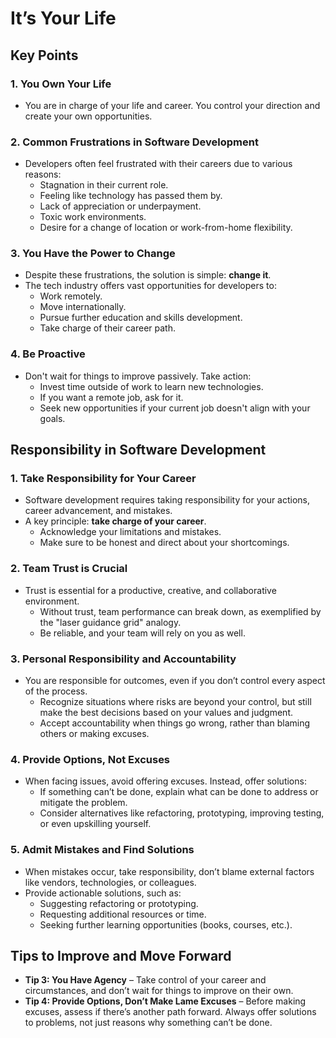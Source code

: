# It’s Your Life

## Key Points

### 1. **You Own Your Life**
- You are in charge of your life and career. You control your direction and create your own opportunities.

### 2. **Common Frustrations in Software Development**
- Developers often feel frustrated with their careers due to various reasons:
  - Stagnation in their current role.
  - Feeling like technology has passed them by.
  - Lack of appreciation or underpayment.
  - Toxic work environments.
  - Desire for a change of location or work-from-home flexibility.

### 3. **You Have the Power to Change**
- Despite these frustrations, the solution is simple: **change it**.
- The tech industry offers vast opportunities for developers to:
  - Work remotely.
  - Move internationally.
  - Pursue further education and skills development.
  - Take charge of their career path.

### 4. **Be Proactive**
- Don't wait for things to improve passively. Take action:
  - Invest time outside of work to learn new technologies.
  - If you want a remote job, ask for it.
  - Seek new opportunities if your current job doesn't align with your goals.

## Responsibility in Software Development

### 1. **Take Responsibility for Your Career**
- Software development requires taking responsibility for your actions, career advancement, and mistakes.
- A key principle: **take charge of your career**.
  - Acknowledge your limitations and mistakes.
  - Make sure to be honest and direct about your shortcomings.

### 2. **Team Trust is Crucial**
- Trust is essential for a productive, creative, and collaborative environment.
  - Without trust, team performance can break down, as exemplified by the "laser guidance grid" analogy.
  - Be reliable, and your team will rely on you as well.

### 3. **Personal Responsibility and Accountability**
- You are responsible for outcomes, even if you don’t control every aspect of the process.
  - Recognize situations where risks are beyond your control, but still make the best decisions based on your values and judgment.
  - Accept accountability when things go wrong, rather than blaming others or making excuses.

### 4. **Provide Options, Not Excuses**
- When facing issues, avoid offering excuses. Instead, offer solutions:
  - If something can’t be done, explain what can be done to address or mitigate the problem.
  - Consider alternatives like refactoring, prototyping, improving testing, or even upskilling yourself.

### 5. **Admit Mistakes and Find Solutions**
- When mistakes occur, take responsibility, don’t blame external factors like vendors, technologies, or colleagues.
- Provide actionable solutions, such as:
  - Suggesting refactoring or prototyping.
  - Requesting additional resources or time.
  - Seeking further learning opportunities (books, courses, etc.).

## Tips to Improve and Move Forward
- **Tip 3: You Have Agency** – Take control of your career and circumstances, and don’t wait for things to improve on their own.
- **Tip 4: Provide Options, Don’t Make Lame Excuses** – Before making excuses, assess if there’s another path forward. Always offer solutions to problems, not just reasons why something can’t be done.
